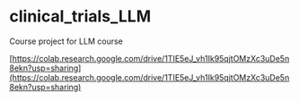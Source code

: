 # clinical_trials_LLM
Course project for LLM course

[https://colab.research.google.com/drive/1TIE5eJ_vh1Ik95qjtOMzXc3uDe5n8ekn?usp=sharing](https://colab.research.google.com/drive/1TIE5eJ_vh1Ik95qjtOMzXc3uDe5n8ekn?usp=sharing)
